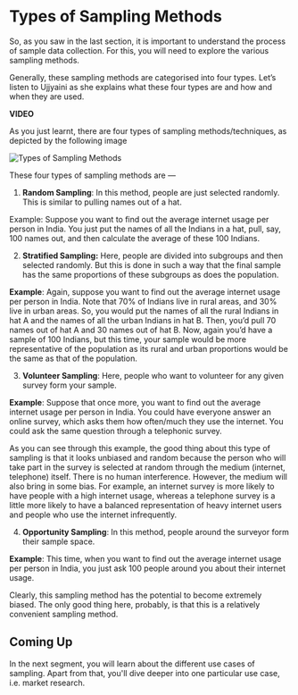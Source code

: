 # Types of Sampling Methods

So, as you saw in the last section, it is important to understand the process of sample data collection. For this, you will need to explore the various sampling methods.

Generally, these sampling methods are categorised into four types. Let’s listen to Ujjyaini as she explains what these four types are and how and when they are used.

**VIDEO**

As you just learnt, there are four types of sampling methods/techniques, as depicted by the following image

![Types of Sampling Methods](https://i.ibb.co/Zd5xpLR/Types-of-Sampling-Methods.png)

These four types of sampling methods are —

1. **Random Sampling**: In this method, people are just selected randomly. This is similar to pulling names out of a hat.

Example: Suppose you want to find out the average internet usage per person in India. You just put the names of all the Indians in a hat, pull, say, 100 names out, and then calculate the average of these 100 Indians.

2. **Stratified Sampling:** Here, people are divided into subgroups and then selected randomly. But this is done in such a way that the final sample has the same proportions of these subgroups as does the population.

**Example**: Again, suppose you want to find out the average internet usage per person in India. Note that 70% of Indians live in rural areas, and 30% live in urban areas. So, you would put the names of all the rural Indians in hat A and the names of all the urban Indians in hat B. Then, you’d pull 70 names out of hat A and 30 names out of hat B. Now, again you’d have a sample of 100 Indians, but this time, your sample would be more representative of the population as its rural and urban proportions would be the same as that of the population.

3. **Volunteer Sampling**: Here, people who want to volunteer for any given survey form your sample.

**Example**: Suppose that once more, you want to find out the average internet usage per person in India. You could have everyone answer an online survey, which asks them how often/much they use the internet. You could ask the same question through a telephonic survey.

As you can see through this example, the good thing about this type of sampling is that it looks unbiased and random because the person who will take part in the survey is selected at random through the medium (internet, telephone) itself. There is no human interference. However, the medium will also bring in some bias. For example, an internet survey is more likely to have people with a high internet usage, whereas a telephone survey is a little more likely to have a balanced representation of heavy internet users and people who use the internet infrequently.

4. **Opportunity Sampling**: In this method, people around the surveyor form their sample space.

**Example**: This time, when you want to find out the average internet usage per person in India, you just ask 100 people around you about their internet usage.

Clearly, this sampling method has the potential to become extremely biased. The only good thing here, probably, is that this is a relatively convenient sampling method.

## **Coming Up**

In the next segment, you will learn about the different use cases of sampling. Apart from that, you'll dive deeper into one particular use case, i.e. market research.
